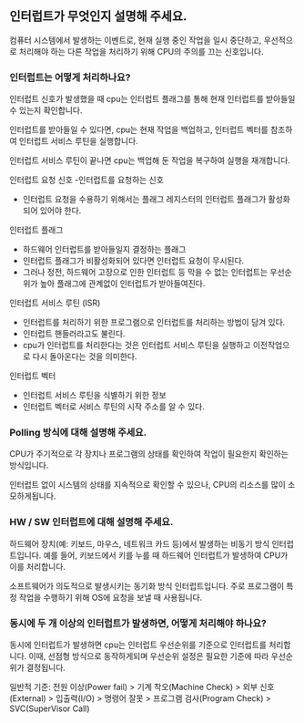 ## 인터럽트가 무엇인지 설명해 주세요.

컴퓨터 시스템에서 발생하는 이벤트로, 현재 실행 중인 작업을 일시 중단하고, 우선적으로 처리해야 하는 다른 작업을 처리하기 위해 CPU의 주의를 끄는 신호입니다.

### 인터럽트는 어떻게 처리하나요?

인터럽트 신호가 발생했을 때 cpu는 인터럽트 플래그를 통해 현재 인터럽트를 받아들일 수 있는지 확인합니다.

인터럽트를 받아들일 수 있다면, cpu는 현재 작업을 백업하고, 인터럽트 벡터를 참조하여 인터럽트 서비스 루틴을 실행합니다.

인터럽트 서비스 루틴이 끝나면 cpu는 백업해 둔 작업을 복구하여 실행을 재개합니다.

인터럽트 요청 신호
 -인터럽트를 요청하는 신호
- 인터럽트 요청을 수용하기 위해서는 플래그 레지스터의 인터럽트 플래그가 활성화되어 있어야 한다.

인터럽트 플래그
- 하드웨어 인터럽트를 받아들일지 결정하는 플래그
- 인터럽트 플래그가 비활성화되어 있다면 인터럽트 요청이 무시된다.
- 그러나 정전, 하드웨어 고장으로 인한 인터럽트 등 막을 수 없는 인터럽트는 우선순위가 높아 플래그에 관계없이 인터럽트가 받아들여진다.

인터럽트 서비스 루틴 (ISR)
- 인터럽트를 처리하기 위한 프로그램으로 인터럽트를 처리하는 방법이 담겨 있다.
- 인터럽트 핸들러라고도 불린다.
- cpu가 인터럽트를 처리한다는 것은 인터럽트 서비스 루틴을 실행하고 이전작업으로 다시 돌아온다는 것을 의미한다.

인터럽트 벡터
- 인터럽트 서비스 루틴을 식별하기 위한 정보
- 인터럽트 벡터로 서비스 루틴의 시작 주소를 알 수 있다.

### Polling 방식에 대해 설명해 주세요.

CPU가 주기적으로 각 장치나 프로그램의 상태를 확인하여 작업이 필요한지 확인하는 방식입니다. 

인터럽트 없이 시스템의 상태를 지속적으로 확인할 수 있으나, CPU의 리소스를 많이 소모하게됩니다.

### HW / SW 인터럽트에 대해 설명해 주세요.

하드웨어 장치(예: 키보드, 마우스, 네트워크 카드 등)에서 발생하는 비동기 방식 인터럽트입니다. 예를 들어, 키보드에서 키를 누를 때 하드웨어 인터럽트가 발생하여 CPU가 이를 처리합니다.

소프트웨어가 의도적으로 발생시키는 동기화 방식 인터럽트입니다. 주로 프로그램이 특정 작업을 수행하기 위해 OS에 요청을 보낼 때 사용됩니다.

### 동시에 두 개 이상의 인터럽트가 발생하면, 어떻게 처리해야 하나요?

동시에 인터럽트가 발생하면 cpu는 인터럽트 우선순위를 기준으로 인터럽트를 처리합니다. 이때, 선점형 방식으로 동작하게되며 우선순위 설정은 필요한 기준에 따라 우선순위가 결정됩니다.

일반적 기준: 전원 이상(Power fail) > 기계 착오(Machine Check) > 외부 신호(External) > 입출력(I/O) > 명령어 잘못 > 프로그램 검사(Program Check) > SVC(SuperVisor Call)
